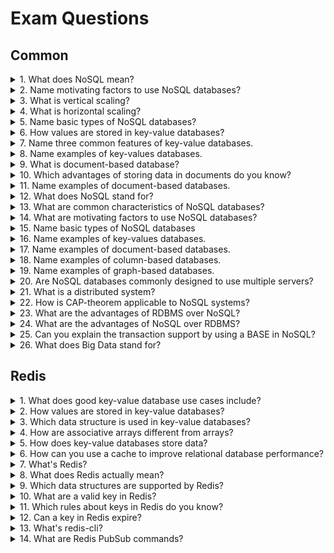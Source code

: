 # Exam Questions

## Common

<details>
<summary>1. What does NoSQL mean?</summary>

> **Answer:**
>
> NoSQL stands for `Not Only SQL`.

</details>

<details>
<summary>2. Name motivating factors to use NoSQL databases?</summary>

> **Answer:**
>
> * Cost
> * Flexibility
> * Scalability
> * Availability

</details>

<details>
<summary>3. What is vertical scaling?</summary>

> **Answer:**
>
> Vertical scaling adds more CPU and storage resources to increase capacity. Vertical scaling has the advantages of being simple, reliable, and cost-effective up to a certain point, but eventually you reach a point where it’s no longer feasible to move to a better machine.
</details>

<details>
<summary>4. What is horizontal scaling?</summary>

> **Answer:**
>
> Scaling horizontally means distributing the database across multiple machines. Horizontally scaled architecture can run on many small, not expensive machines, often reducing your hosting costs.
</details>

<details>
<summary>5. Name basic types of NoSQL databases?</summary>

> **Answer:**
>
> * Key-Value
> * Document-based
> * Column-based
> * Graph-based

</details>

<details>
<summary>6. How values are stored in key-value databases?</summary>

> **Answer:**
>
> Every item in the database is stored as an attribute name (or `key`) together with its value.

</details>

<details>
<summary>7. Name three common features of key-value databases.</summary>

> **Answer:**
>
> * Simplicity
> * Speed
> * Scalability

</details>

<details>
<summary>8. Name examples of key-values databases.</summary>

> **Answer:**
>
> * Redis
> * Amazon DynamoDB
> * Azure CosmosDB
> * etc.

</details>

<details>
<summary>9. What is document-based database?</summary>

> **Answer:**
>
> * Document databases pair each key with a complex data structure known as a document. Documents can contain many different key-value pairs, or key-array pairs, or even nested documents.

</details>

<details>
<summary>10. Which advantages of storing data in documents do you know?</summary>

> **Answer:**
>
> * Documents are independent units which makes performance better (related data is read contiguously off disk) and makes it easier to distribute data across multiple servers while preserving its locality.
>
> * Application logic is easier to write. You don’t have to translate between objects in your application and SQL queries, you can just turn the object model directly into a document.
>
> * Unstructured data can be stored easily, since a document contains whatever keys and values the application logic requires. In addition, costly migrations are avoided since the database does not need to know its information schema in advance.

</details>

<details>
<summary>11. Name examples of document-based databases.</summary>

> **Answer:**
>
> * MongoDB
> * Amazon DynamoDB
> * RavenDB
> * etc.

</details>


<details>
<summary>12. What does NoSQL stand for?</summary>

> **Answer:**
>
> NoSQL stands for `Not Only SQL`.

</details>

<details>
<summary>13. What are common characteristics of NoSQL databases?</summary>

> **Answer:**
>
> * Not using the relational model
> * Running well on clusters
> * Open-source
> * Schemaless

</details>

<details>
<summary>14. What are motivating factors to use NoSQL databases?</summary>

> **Answer:**
>
> * Cost
> * Flexibility
> * Scalability
> * Availability

</details>

<details>
<summary>15. Name basic types of NoSQL databases</summary>

> **Answer:**
>
> * Key-Value
> * Document-based
> * Column-based
> * Graph-based

</details>

<details>
<summary>16. Name examples of key-values databases.</summary>

> **Answer:**
>
> * MongoDB
> * Amazon DynamoDB
> * RavenDB
> * etc.

</details>


<details>
<summary>17. Name examples of document-based databases.</summary>

> **Answer:**
>
> * Redis
> * Amazon DynamoDB
> * Azure CosmosDB
> * CouchDB
> * etc.

</details>

<details>
<summary>18. Name examples of column-based databases.</summary>

> **Answer:**
>
> * Bigtable
> * Cassandra
> * HBase
> * Hypertable
> * etc.

</details>

<details>
<summary>19. Name examples of graph-based databases.</summary>

> **Answer:**
>
> * Neo4j
> * OrientDB
> * etc.

</details>

<details>
<summary>20. Are	NoSQL databases commonly designed to use multiple servers?</summary>

> **Answer:**
> That's true, but this	is not a strict	requirement.

</details>

<details>
<summary>21. What is a distributed system?</summary>

> **Answer:**
> Systems that run on multiple servers are known as	distributed	systems.

</details>

<details>
<summary>22. How is CAP-theorem applicable to NoSQL systems?</summary>

> **Answer:**
>CAP theorem allows distributed systems to follow any two of these requirements. Since partition tolerance is mandatory for distributed databases. Thus, we are left only with CP (Consistency, Partition tolerance) and AP (availability, Partition tolerance).
Some of the examples of AP systems are `DynamoDB`, `Cassandra`, `CouchDB`
Some of the examples of CP systems are `BigTable`, `HyperTable`, `Mongo DB`, `HBase`

</details>

<details>
<summary>23. What are the advantages of RDBMS over NoSQL?</summary>

> **Answer:**
>
> * Better for relational data that is structured and organized
> * Organize data through normalization
> * Use Structured query language (SQL) which is easy to learn
> * Maintains Data Integrity
> * Data and its relationships are stored in separate tables
> * ACID compliance i.e. either all the transactions are committed or None
> * Scale up/ Vertical Scaling

</details>

<details>
<summary>24. What are the advantages of NoSQL over RDBMS?</summary>

> **Answer:**
>
> * Better for Unstructured and unpredictable Data
> * Handles Big Data
> * No predefined schema
> * Cheaper to manage
> * Scale-out/Horizontal Scaling
> * BASE Transaction
> * High performance, availability, and scalability

</details>

<details>
<summary>25. Can you explain the transaction support by using a BASE in NoSQL?</summary>

> **Answer:**
>
> The CAP theorem states that distributed systems cannot achieve all three properties at the same time; consistency, availability and partition tolerance. The `BASE` system gives up on consistency while maintaining the other two. The `BASE` system works well despite physical network partitions and always allow a client with reading and write availability.
>
> `BASE` stands for:
> * Basically Available - The database appears to work most of the time.
> * Soft state - Stores don't have to be write-consistent, nor do different replicas have to be mutually consistent all the time.
> * Eventual consistency - Stores exhibit consistency at some later point (e.g., lazily at reading time).

</details>

<details>
<summary>26. What does Big Data stand for?</summary>

> **Answer:**
> Big data is a term that describes the large volume of data – both structured and unstructured – that inundates a business on a day-to-day basis.

</details>

## Redis

<details>
<summary>1. What does good key-value database use cases include?</summary>

> **Answer:**
>
> * Scalable data
> * Profiles, preferences and configurations
> * Cache management
> * Blockchain implementation
> * Multimedia storage or large objects (video, images, audio, etc.)

</details>

<details>
<summary>2. How values are stored in key-value databases?</summary>

> **Answer:**
>
> Every item in the database is stored as an attribute name (or key) together with its value.

</details>

<details>
<summary>3. Which data structure is used in key-value databases?</summary>

> **Answer:**
>
> Associative arrays.

</details>

<details>
<summary>4. How	are	associative	arrays different from arrays?</summary>

> **Answer:**
>
> An associative array is a	data structure,	like an	array, but is not restricted to using integers	as	indexes	or	limiting values	to	the	same type.	Associative	arrays generalize	the	idea of	an ordered	list indexed by	an	identifier	to	include	arbitrary values for identifiers	and	values. .

</details>

<details>
<summary>5. How	does key-value databases store data?</summary>

> **Answer:**
>
> Many key-value data stores keep persistent copies	of data	on long-term storage, such as hard drives or flash devices.	Some key-value	data stores	only keep data in memory.	

</details>

<details>
<summary>6. How	can	you	use	a cache	to improve relational database performance?</summary>

> **Answer:**
>
> An in-memory cache is	an associative array. The values retrieved from the relational database	could be stored	in the cache by	creating a key for each	value stored. Programs that	access customer	data will typically	check the cache	first for data and if it is	not	found in the cache,	the	program	will then query	the	database. Retrieving data from memory is	faster than	retrieving it from disk. 

</details>

<details>
<summary>7. What's Redis?</summary>

> **Answer:**
>
> Redis is an advanced key-value data store and cache.

</details>

<details>
<summary>8. What does Redis actually mean?</summary>

> **Answer:**
>
> It means REmote DIctionary Server.

</details>

<details>
<summary>9. Which data structures are supported by Redis?</summary>

> **Answer:**
>
> * Binary-safe strings
> * Lists
> * Sets
> * Sorted sets, similar to Sets but where every string element is associated to a floating number value, called score
> * Hashes
> * Bit arrays
> * HyperLogLogs
> * Streams

</details>

<details>
<summary>10. What are a valid key in Redis?</summary>

> **Answer:**
>
> Redis keys are binary safe, this means that you can use any binary sequence as a key, from a string like "foo" to the content of a JPEG file. The empty string is also a valid key.

</details>

<details>
<summary>11. Which rules about keys in Redis do you know?</summary>

> **Answer:**
>
> * It's better to avoid very long keys. For instance a key of 1024 bytes is a bad idea not only memory-wise, but also because the lookup of the key in the dataset may require several costly key-comparisons.
> * It's better to avoid very short keys. While short keys will obviously consume a bit less memory, but keys should be readable.
> * The maximum allowed key size is 512 MB.

</details>

<details>
<summary>12. Can a key in Redis expire?</summary>

> **Answer:**
>
> There is a command `EXPIRE`. Set a timeout on key. After the timeout has expired, the key will automatically be deleted.

</details>

<details>
<summary>13. What's redis-cli?</summary>

> **Answer:**
>
> `redis-cli` is the Redis command line interface, a simple program that allows to send commands to Redis, and read the replies sent by the server, directly from the terminal.

</details>

<details>
<summary>14. What are Redis PubSub commands?</summary>

> **Answer:**
>
>* SUBSCRIBE - subscribes to channels
>* PUBLISH - posts a message to a channel
>* UNSUBSCRIBE - stops listening for messages posted to channels matching the given patterns

</details>
